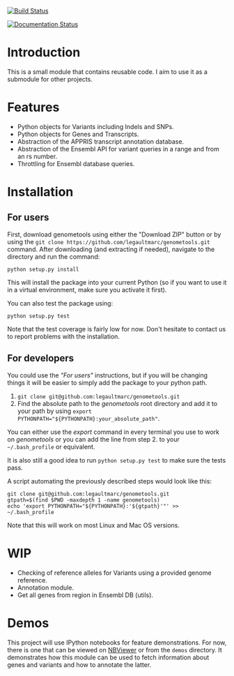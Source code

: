 [![Build Status](https://travis-ci.org/legaultmarc/genometools.svg?branch=master)](https://travis-ci.org/legaultmarc/genometools)

[![Documentation Status](https://readthedocs.org/projects/genometools/badge/?version=latest)](https://readthedocs.org/projects/genometools/?badge=latest)

# Introduction

This is a small module that contains reusable code. I aim to use it as a 
submodule for other projects.

# Features

- Python objects for Variants including Indels and SNPs.
- Python objects for Genes and Transcripts.
- Abstraction of the APPRIS transcript annotation database.
- Abstraction of the Ensembl API for variant queries in a range and from an rs
  number.
- Throttling for Ensembl database queries.

# Installation
## For users

First, download genometools using either the "Download ZIP" button or by using 
the ``git clone https://github.com/legaultmarc/genometools.git`` command.
After downloading (and extracting if needed), navigate to the directory and
run the command:

```shell
python setup.py install
```

This will install the package into your current Python (so if you want to use
it in a virtual environment, make sure you activate it first).

You can also test the package using:

```shell
python setup.py test
```

Note that the test coverage is fairly low for now. Don't hesitate to contact us
to report problems with the installation.

## For developers

You could use the _"For users"_ instructions, but if you will be changing
things it will be easier to simply add the package to your python path.

1. ``git clone git@github.com:legaultmarc/genometools.git``
2. Find the absolute path to the _genometools_ root directory and add it to your
   path by using ``export PYTHONPATH="${PYTHONPATH}:your_absolute_path"``.

You can either use the _export_ command in every terminal you use to work on
_genometools_ or you can add the line from step 2. to your `~/.bash_profile` or
equivalent.

It is also still a good idea to run ``python setup.py test`` to make sure the
tests pass.

A script automating the previously described steps would look like this:

```shell
git clone git@github.com:legaultmarc/genometools.git
gtpath=$(find $PWD -maxdepth 1 -name genometools)
echo 'export PYTHONPATH="${PYTHONPATH}:'${gtpath}'"' >> ~/.bash_profile
```

Note that this will work on most Linux and Mac OS versions.

# WIP

- Checking of reference alleles for Variants using a provided genome reference.
- Annotation module.
- Get all genes from region in Ensembl DB (utils).

# Demos

This project will use IPython notebooks for feature demonstrations. For now, 
there is one that can be viewed on [NBViewer](http://nbviewer.ipython.org/github/legaultmarc/genometools/blob/master/demos/Variant%20Annotation.ipynb) or from the `demos` 
directory. It demonstrates how this module can be used to fetch information 
about genes and variants and how to annotate the latter.

